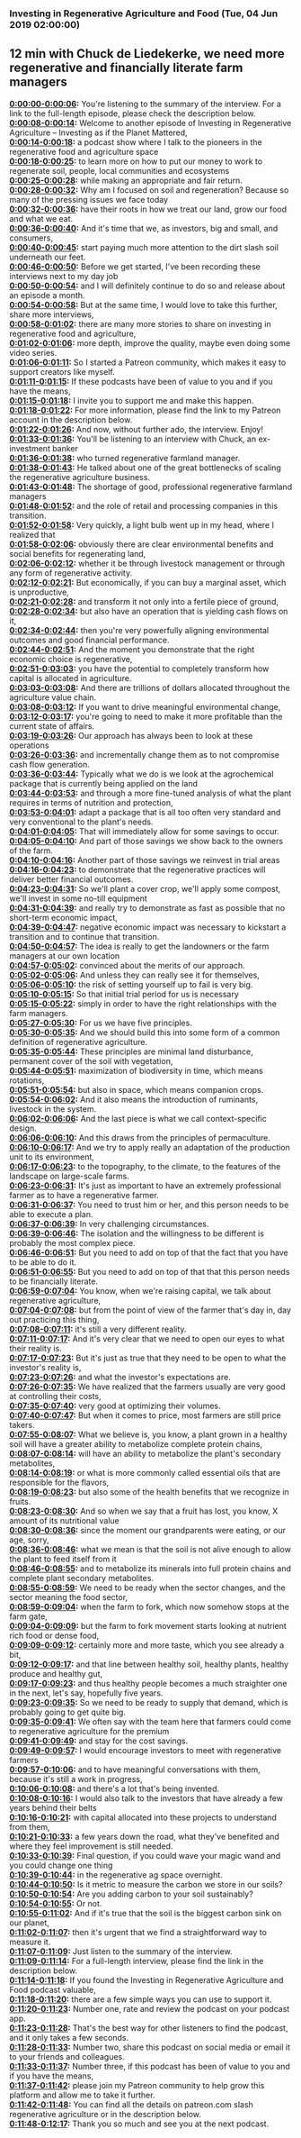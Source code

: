 ### Investing in Regenerative Agriculture and Food  (Tue, 04 Jun 2019 02:00:00)
## 12 min with Chuck de Liedekerke, we need more regenerative and financially literate farm managers  
**[0:00:00-0:00:06](https://investinginregenerativeagriculture.com/2018/12/10/chuck-de-liedekerke/#t=0:00:00):**  You're listening to the summary of the interview. For a link to the full-length episode, please check the description below.  
**[0:00:08-0:00:14](https://investinginregenerativeagriculture.com/2018/12/10/chuck-de-liedekerke/#t=0:00:08):**  Welcome to another episode of Investing in Regenerative Agriculture – Investing as if the Planet Mattered,  
**[0:00:14-0:00:18](https://investinginregenerativeagriculture.com/2018/12/10/chuck-de-liedekerke/#t=0:00:14):**  a podcast show where I talk to the pioneers in the regenerative food and agriculture space  
**[0:00:18-0:00:25](https://investinginregenerativeagriculture.com/2018/12/10/chuck-de-liedekerke/#t=0:00:18):**  to learn more on how to put our money to work to regenerate soil, people, local communities and ecosystems  
**[0:00:25-0:00:28](https://investinginregenerativeagriculture.com/2018/12/10/chuck-de-liedekerke/#t=0:00:25):**  while making an appropriate and fair return.  
**[0:00:28-0:00:32](https://investinginregenerativeagriculture.com/2018/12/10/chuck-de-liedekerke/#t=0:00:28):**  Why am I focused on soil and regeneration? Because so many of the pressing issues we face today  
**[0:00:32-0:00:36](https://investinginregenerativeagriculture.com/2018/12/10/chuck-de-liedekerke/#t=0:00:32):**  have their roots in how we treat our land, grow our food and what we eat.  
**[0:00:36-0:00:40](https://investinginregenerativeagriculture.com/2018/12/10/chuck-de-liedekerke/#t=0:00:36):**  And it's time that we, as investors, big and small, and consumers,  
**[0:00:40-0:00:45](https://investinginregenerativeagriculture.com/2018/12/10/chuck-de-liedekerke/#t=0:00:40):**  start paying much more attention to the dirt slash soil underneath our feet.  
**[0:00:46-0:00:50](https://investinginregenerativeagriculture.com/2018/12/10/chuck-de-liedekerke/#t=0:00:46):**  Before we get started, I've been recording these interviews next to my day job  
**[0:00:50-0:00:54](https://investinginregenerativeagriculture.com/2018/12/10/chuck-de-liedekerke/#t=0:00:50):**  and I will definitely continue to do so and release about an episode a month.  
**[0:00:54-0:00:58](https://investinginregenerativeagriculture.com/2018/12/10/chuck-de-liedekerke/#t=0:00:54):**  But at the same time, I would love to take this further, share more interviews,  
**[0:00:58-0:01:02](https://investinginregenerativeagriculture.com/2018/12/10/chuck-de-liedekerke/#t=0:00:58):**  there are many more stories to share on investing in regenerative food and agriculture,  
**[0:01:02-0:01:06](https://investinginregenerativeagriculture.com/2018/12/10/chuck-de-liedekerke/#t=0:01:02):**  more depth, improve the quality, maybe even doing some video series.  
**[0:01:06-0:01:11](https://investinginregenerativeagriculture.com/2018/12/10/chuck-de-liedekerke/#t=0:01:06):**  So I started a Patreon community, which makes it easy to support creators like myself.  
**[0:01:11-0:01:15](https://investinginregenerativeagriculture.com/2018/12/10/chuck-de-liedekerke/#t=0:01:11):**  If these podcasts have been of value to you and if you have the means,  
**[0:01:15-0:01:18](https://investinginregenerativeagriculture.com/2018/12/10/chuck-de-liedekerke/#t=0:01:15):**  I invite you to support me and make this happen.  
**[0:01:18-0:01:22](https://investinginregenerativeagriculture.com/2018/12/10/chuck-de-liedekerke/#t=0:01:18):**  For more information, please find the link to my Patreon account in the description below.  
**[0:01:22-0:01:26](https://investinginregenerativeagriculture.com/2018/12/10/chuck-de-liedekerke/#t=0:01:22):**  And now, without further ado, the interview. Enjoy!  
**[0:01:33-0:01:36](https://investinginregenerativeagriculture.com/2018/12/10/chuck-de-liedekerke/#t=0:01:33):**  You'll be listening to an interview with Chuck, an ex-investment banker  
**[0:01:36-0:01:38](https://investinginregenerativeagriculture.com/2018/12/10/chuck-de-liedekerke/#t=0:01:36):**  who turned regenerative farmland manager.  
**[0:01:38-0:01:43](https://investinginregenerativeagriculture.com/2018/12/10/chuck-de-liedekerke/#t=0:01:38):**  He talked about one of the great bottlenecks of scaling the regenerative agriculture business.  
**[0:01:43-0:01:48](https://investinginregenerativeagriculture.com/2018/12/10/chuck-de-liedekerke/#t=0:01:43):**  The shortage of good, professional regenerative farmland managers  
**[0:01:48-0:01:52](https://investinginregenerativeagriculture.com/2018/12/10/chuck-de-liedekerke/#t=0:01:48):**  and the role of retail and processing companies in this transition.  
**[0:01:52-0:01:58](https://investinginregenerativeagriculture.com/2018/12/10/chuck-de-liedekerke/#t=0:01:52):**  Very quickly, a light bulb went up in my head, where I realized that  
**[0:01:58-0:02:06](https://investinginregenerativeagriculture.com/2018/12/10/chuck-de-liedekerke/#t=0:01:58):**  obviously there are clear environmental benefits and social benefits for regenerating land,  
**[0:02:06-0:02:12](https://investinginregenerativeagriculture.com/2018/12/10/chuck-de-liedekerke/#t=0:02:06):**  whether it be through livestock management or through any form of regenerative activity.  
**[0:02:12-0:02:21](https://investinginregenerativeagriculture.com/2018/12/10/chuck-de-liedekerke/#t=0:02:12):**  But economically, if you can buy a marginal asset, which is unproductive,  
**[0:02:21-0:02:28](https://investinginregenerativeagriculture.com/2018/12/10/chuck-de-liedekerke/#t=0:02:21):**  and transform it not only into a fertile piece of ground,  
**[0:02:28-0:02:34](https://investinginregenerativeagriculture.com/2018/12/10/chuck-de-liedekerke/#t=0:02:28):**  but also have an operation that is yielding cash flows on it,  
**[0:02:34-0:02:44](https://investinginregenerativeagriculture.com/2018/12/10/chuck-de-liedekerke/#t=0:02:34):**  then you're very powerfully aligning environmental outcomes and good financial performance.  
**[0:02:44-0:02:51](https://investinginregenerativeagriculture.com/2018/12/10/chuck-de-liedekerke/#t=0:02:44):**  And the moment you demonstrate that the right economic choice is regenerative,  
**[0:02:51-0:03:03](https://investinginregenerativeagriculture.com/2018/12/10/chuck-de-liedekerke/#t=0:02:51):**  you have the potential to completely transform how capital is allocated in agriculture.  
**[0:03:03-0:03:08](https://investinginregenerativeagriculture.com/2018/12/10/chuck-de-liedekerke/#t=0:03:03):**  And there are trillions of dollars allocated throughout the agriculture value chain.  
**[0:03:08-0:03:12](https://investinginregenerativeagriculture.com/2018/12/10/chuck-de-liedekerke/#t=0:03:08):**  If you want to drive meaningful environmental change,  
**[0:03:12-0:03:17](https://investinginregenerativeagriculture.com/2018/12/10/chuck-de-liedekerke/#t=0:03:12):**  you're going to need to make it more profitable than the current state of affairs.  
**[0:03:19-0:03:26](https://investinginregenerativeagriculture.com/2018/12/10/chuck-de-liedekerke/#t=0:03:19):**  Our approach has always been to look at these operations  
**[0:03:26-0:03:36](https://investinginregenerativeagriculture.com/2018/12/10/chuck-de-liedekerke/#t=0:03:26):**  and incrementally change them as to not compromise cash flow generation.  
**[0:03:36-0:03:44](https://investinginregenerativeagriculture.com/2018/12/10/chuck-de-liedekerke/#t=0:03:36):**  Typically what we do is we look at the agrochemical package that is currently being applied on the land  
**[0:03:44-0:03:53](https://investinginregenerativeagriculture.com/2018/12/10/chuck-de-liedekerke/#t=0:03:44):**  and through a more fine-tuned analysis of what the plant requires in terms of nutrition and protection,  
**[0:03:53-0:04:01](https://investinginregenerativeagriculture.com/2018/12/10/chuck-de-liedekerke/#t=0:03:53):**  adapt a package that is all too often very standard and very conventional to the plant's needs.  
**[0:04:01-0:04:05](https://investinginregenerativeagriculture.com/2018/12/10/chuck-de-liedekerke/#t=0:04:01):**  That will immediately allow for some savings to occur.  
**[0:04:05-0:04:10](https://investinginregenerativeagriculture.com/2018/12/10/chuck-de-liedekerke/#t=0:04:05):**  And part of those savings we show back to the owners of the farm.  
**[0:04:10-0:04:16](https://investinginregenerativeagriculture.com/2018/12/10/chuck-de-liedekerke/#t=0:04:10):**  Another part of those savings we reinvest in trial areas  
**[0:04:16-0:04:23](https://investinginregenerativeagriculture.com/2018/12/10/chuck-de-liedekerke/#t=0:04:16):**  to demonstrate that the regenerative practices will deliver better financial outcomes.  
**[0:04:23-0:04:31](https://investinginregenerativeagriculture.com/2018/12/10/chuck-de-liedekerke/#t=0:04:23):**  So we'll plant a cover crop, we'll apply some compost, we'll invest in some no-till equipment  
**[0:04:31-0:04:39](https://investinginregenerativeagriculture.com/2018/12/10/chuck-de-liedekerke/#t=0:04:31):**  and really try to demonstrate as fast as possible that no short-term economic impact,  
**[0:04:39-0:04:47](https://investinginregenerativeagriculture.com/2018/12/10/chuck-de-liedekerke/#t=0:04:39):**  negative economic impact was necessary to kickstart a transition and to continue that transition.  
**[0:04:50-0:04:57](https://investinginregenerativeagriculture.com/2018/12/10/chuck-de-liedekerke/#t=0:04:50):**  The idea is really to get the landowners or the farm managers at our own location  
**[0:04:57-0:05:02](https://investinginregenerativeagriculture.com/2018/12/10/chuck-de-liedekerke/#t=0:04:57):**  convinced about the merits of our approach.  
**[0:05:02-0:05:06](https://investinginregenerativeagriculture.com/2018/12/10/chuck-de-liedekerke/#t=0:05:02):**  And unless they can really see it for themselves,  
**[0:05:06-0:05:10](https://investinginregenerativeagriculture.com/2018/12/10/chuck-de-liedekerke/#t=0:05:06):**  the risk of setting yourself up to fail is very big.  
**[0:05:10-0:05:15](https://investinginregenerativeagriculture.com/2018/12/10/chuck-de-liedekerke/#t=0:05:10):**  So that initial trial period for us is necessary  
**[0:05:15-0:05:22](https://investinginregenerativeagriculture.com/2018/12/10/chuck-de-liedekerke/#t=0:05:15):**  simply in order to have the right relationships with the farm managers.  
**[0:05:27-0:05:30](https://investinginregenerativeagriculture.com/2018/12/10/chuck-de-liedekerke/#t=0:05:27):**  For us we have five principles.  
**[0:05:30-0:05:35](https://investinginregenerativeagriculture.com/2018/12/10/chuck-de-liedekerke/#t=0:05:30):**  And we should build this into some form of a common definition of regenerative agriculture.  
**[0:05:35-0:05:44](https://investinginregenerativeagriculture.com/2018/12/10/chuck-de-liedekerke/#t=0:05:35):**  These principles are minimal land disturbance, permanent cover of the soil with vegetation,  
**[0:05:44-0:05:51](https://investinginregenerativeagriculture.com/2018/12/10/chuck-de-liedekerke/#t=0:05:44):**  maximization of biodiversity in time, which means rotations,  
**[0:05:51-0:05:54](https://investinginregenerativeagriculture.com/2018/12/10/chuck-de-liedekerke/#t=0:05:51):**  but also in space, which means companion crops.  
**[0:05:54-0:06:02](https://investinginregenerativeagriculture.com/2018/12/10/chuck-de-liedekerke/#t=0:05:54):**  And it also means the introduction of ruminants, livestock in the system.  
**[0:06:02-0:06:06](https://investinginregenerativeagriculture.com/2018/12/10/chuck-de-liedekerke/#t=0:06:02):**  And the last piece is what we call context-specific design.  
**[0:06:06-0:06:10](https://investinginregenerativeagriculture.com/2018/12/10/chuck-de-liedekerke/#t=0:06:06):**  And this draws from the principles of permaculture.  
**[0:06:10-0:06:17](https://investinginregenerativeagriculture.com/2018/12/10/chuck-de-liedekerke/#t=0:06:10):**  And we try to apply really an adaptation of the production unit to its environment,  
**[0:06:17-0:06:23](https://investinginregenerativeagriculture.com/2018/12/10/chuck-de-liedekerke/#t=0:06:17):**  to the topography, to the climate, to the features of the landscape on large-scale farms.  
**[0:06:23-0:06:31](https://investinginregenerativeagriculture.com/2018/12/10/chuck-de-liedekerke/#t=0:06:23):**  It's just as important to have an extremely professional farmer as to have a regenerative farmer.  
**[0:06:31-0:06:37](https://investinginregenerativeagriculture.com/2018/12/10/chuck-de-liedekerke/#t=0:06:31):**  You need to trust him or her, and this person needs to be able to execute a plan.  
**[0:06:37-0:06:39](https://investinginregenerativeagriculture.com/2018/12/10/chuck-de-liedekerke/#t=0:06:37):**  In very challenging circumstances.  
**[0:06:39-0:06:46](https://investinginregenerativeagriculture.com/2018/12/10/chuck-de-liedekerke/#t=0:06:39):**  The isolation and the willingness to be different is probably the most complex piece.  
**[0:06:46-0:06:51](https://investinginregenerativeagriculture.com/2018/12/10/chuck-de-liedekerke/#t=0:06:46):**  But you need to add on top of that the fact that you have to be able to do it.  
**[0:06:51-0:06:55](https://investinginregenerativeagriculture.com/2018/12/10/chuck-de-liedekerke/#t=0:06:51):**  But you need to add on top of that that this person needs to be financially literate.  
**[0:06:59-0:07:04](https://investinginregenerativeagriculture.com/2018/12/10/chuck-de-liedekerke/#t=0:06:59):**  You know, when we're raising capital, we talk about regenerative agriculture,  
**[0:07:04-0:07:08](https://investinginregenerativeagriculture.com/2018/12/10/chuck-de-liedekerke/#t=0:07:04):**  but from the point of view of the farmer that's day in, day out practicing this thing,  
**[0:07:08-0:07:11](https://investinginregenerativeagriculture.com/2018/12/10/chuck-de-liedekerke/#t=0:07:08):**  it's still a very different reality.  
**[0:07:11-0:07:17](https://investinginregenerativeagriculture.com/2018/12/10/chuck-de-liedekerke/#t=0:07:11):**  And it's very clear that we need to open our eyes to what their reality is.  
**[0:07:17-0:07:23](https://investinginregenerativeagriculture.com/2018/12/10/chuck-de-liedekerke/#t=0:07:17):**  But it's just as true that they need to be open to what the investor's reality is,  
**[0:07:23-0:07:26](https://investinginregenerativeagriculture.com/2018/12/10/chuck-de-liedekerke/#t=0:07:23):**  and what the investor's expectations are.  
**[0:07:26-0:07:35](https://investinginregenerativeagriculture.com/2018/12/10/chuck-de-liedekerke/#t=0:07:26):**  We have realized that the farmers usually are very good at controlling their costs,  
**[0:07:35-0:07:40](https://investinginregenerativeagriculture.com/2018/12/10/chuck-de-liedekerke/#t=0:07:35):**  very good at optimizing their volumes.  
**[0:07:40-0:07:47](https://investinginregenerativeagriculture.com/2018/12/10/chuck-de-liedekerke/#t=0:07:40):**  But when it comes to price, most farmers are still price takers.  
**[0:07:55-0:08:07](https://investinginregenerativeagriculture.com/2018/12/10/chuck-de-liedekerke/#t=0:07:55):**  What we believe is, you know, a plant grown in a healthy soil will have a greater ability to metabolize complete protein chains,  
**[0:08:07-0:08:14](https://investinginregenerativeagriculture.com/2018/12/10/chuck-de-liedekerke/#t=0:08:07):**  will have an ability to metabolize the plant's secondary metabolites,  
**[0:08:14-0:08:19](https://investinginregenerativeagriculture.com/2018/12/10/chuck-de-liedekerke/#t=0:08:14):**  or what is more commonly called essential oils that are responsible for the flavors,  
**[0:08:19-0:08:23](https://investinginregenerativeagriculture.com/2018/12/10/chuck-de-liedekerke/#t=0:08:19):**  but also some of the health benefits that we recognize in fruits.  
**[0:08:23-0:08:30](https://investinginregenerativeagriculture.com/2018/12/10/chuck-de-liedekerke/#t=0:08:23):**  And so when we say that a fruit has lost, you know, X amount of its nutritional value  
**[0:08:30-0:08:36](https://investinginregenerativeagriculture.com/2018/12/10/chuck-de-liedekerke/#t=0:08:30):**  since the moment our grandparents were eating, or our age, sorry,  
**[0:08:36-0:08:46](https://investinginregenerativeagriculture.com/2018/12/10/chuck-de-liedekerke/#t=0:08:36):**  what we mean is that the soil is not alive enough to allow the plant to feed itself from it  
**[0:08:46-0:08:55](https://investinginregenerativeagriculture.com/2018/12/10/chuck-de-liedekerke/#t=0:08:46):**  and to metabolize its minerals into full protein chains and complete plant secondary metabolites.  
**[0:08:55-0:08:59](https://investinginregenerativeagriculture.com/2018/12/10/chuck-de-liedekerke/#t=0:08:55):**  We need to be ready when the sector changes, and the sector meaning the food sector,  
**[0:08:59-0:09:04](https://investinginregenerativeagriculture.com/2018/12/10/chuck-de-liedekerke/#t=0:08:59):**  when the farm to fork, which now somehow stops at the farm gate,  
**[0:09:04-0:09:09](https://investinginregenerativeagriculture.com/2018/12/10/chuck-de-liedekerke/#t=0:09:04):**  but the farm to fork movement starts looking at nutrient rich food or dense food,  
**[0:09:09-0:09:12](https://investinginregenerativeagriculture.com/2018/12/10/chuck-de-liedekerke/#t=0:09:09):**  certainly more and more taste, which you see already a bit,  
**[0:09:12-0:09:17](https://investinginregenerativeagriculture.com/2018/12/10/chuck-de-liedekerke/#t=0:09:12):**  and that line between healthy soil, healthy plants, healthy produce and healthy gut,  
**[0:09:17-0:09:23](https://investinginregenerativeagriculture.com/2018/12/10/chuck-de-liedekerke/#t=0:09:17):**  and thus healthy people becomes a much straighter one in the next, let's say, hopefully five years.  
**[0:09:23-0:09:35](https://investinginregenerativeagriculture.com/2018/12/10/chuck-de-liedekerke/#t=0:09:23):**  So we need to be ready to supply that demand, which is probably going to get quite big.  
**[0:09:35-0:09:41](https://investinginregenerativeagriculture.com/2018/12/10/chuck-de-liedekerke/#t=0:09:35):**  We often say with the team here that farmers could come to regenerative agriculture for the premium  
**[0:09:41-0:09:49](https://investinginregenerativeagriculture.com/2018/12/10/chuck-de-liedekerke/#t=0:09:41):**  and stay for the cost savings.  
**[0:09:49-0:09:57](https://investinginregenerativeagriculture.com/2018/12/10/chuck-de-liedekerke/#t=0:09:49):**  I would encourage investors to meet with regenerative farmers  
**[0:09:57-0:10:06](https://investinginregenerativeagriculture.com/2018/12/10/chuck-de-liedekerke/#t=0:09:57):**  and to have meaningful conversations with them, because it's still a work in progress,  
**[0:10:06-0:10:08](https://investinginregenerativeagriculture.com/2018/12/10/chuck-de-liedekerke/#t=0:10:06):**  and there's a lot that's being invented.  
**[0:10:08-0:10:16](https://investinginregenerativeagriculture.com/2018/12/10/chuck-de-liedekerke/#t=0:10:08):**  I would also talk to the investors that have already a few years behind their belts  
**[0:10:16-0:10:21](https://investinginregenerativeagriculture.com/2018/12/10/chuck-de-liedekerke/#t=0:10:16):**  with capital allocated into these projects to understand from them,  
**[0:10:21-0:10:33](https://investinginregenerativeagriculture.com/2018/12/10/chuck-de-liedekerke/#t=0:10:21):**  a few years down the road, what they've benefited and where they feel improvement is still needed.  
**[0:10:33-0:10:39](https://investinginregenerativeagriculture.com/2018/12/10/chuck-de-liedekerke/#t=0:10:33):**  Final question, if you could wave your magic wand and you could change one thing  
**[0:10:39-0:10:44](https://investinginregenerativeagriculture.com/2018/12/10/chuck-de-liedekerke/#t=0:10:39):**  in the regenerative ag space overnight.  
**[0:10:44-0:10:50](https://investinginregenerativeagriculture.com/2018/12/10/chuck-de-liedekerke/#t=0:10:44):**  Is it metric to measure the carbon we store in our soils?  
**[0:10:50-0:10:54](https://investinginregenerativeagriculture.com/2018/12/10/chuck-de-liedekerke/#t=0:10:50):**  Are you adding carbon to your soil sustainably?  
**[0:10:54-0:10:55](https://investinginregenerativeagriculture.com/2018/12/10/chuck-de-liedekerke/#t=0:10:54):**  Or not.  
**[0:10:55-0:11:02](https://investinginregenerativeagriculture.com/2018/12/10/chuck-de-liedekerke/#t=0:10:55):**  And if it's true that the soil is the biggest carbon sink on our planet,  
**[0:11:02-0:11:07](https://investinginregenerativeagriculture.com/2018/12/10/chuck-de-liedekerke/#t=0:11:02):**  then it's urgent that we find a straightforward way to measure it.  
**[0:11:07-0:11:09](https://investinginregenerativeagriculture.com/2018/12/10/chuck-de-liedekerke/#t=0:11:07):**  Just listen to the summary of the interview.  
**[0:11:09-0:11:14](https://investinginregenerativeagriculture.com/2018/12/10/chuck-de-liedekerke/#t=0:11:09):**  For a full-length interview, please find the link in the description below.  
**[0:11:14-0:11:18](https://investinginregenerativeagriculture.com/2018/12/10/chuck-de-liedekerke/#t=0:11:14):**  If you found the Investing in Regenerative Agriculture and Food podcast valuable,  
**[0:11:18-0:11:20](https://investinginregenerativeagriculture.com/2018/12/10/chuck-de-liedekerke/#t=0:11:18):**  there are a few simple ways you can use to support it.  
**[0:11:20-0:11:23](https://investinginregenerativeagriculture.com/2018/12/10/chuck-de-liedekerke/#t=0:11:20):**  Number one, rate and review the podcast on your podcast app.  
**[0:11:23-0:11:28](https://investinginregenerativeagriculture.com/2018/12/10/chuck-de-liedekerke/#t=0:11:23):**  That's the best way for other listeners to find the podcast, and it only takes a few seconds.  
**[0:11:28-0:11:33](https://investinginregenerativeagriculture.com/2018/12/10/chuck-de-liedekerke/#t=0:11:28):**  Number two, share this podcast on social media or email it to your friends and colleagues.  
**[0:11:33-0:11:37](https://investinginregenerativeagriculture.com/2018/12/10/chuck-de-liedekerke/#t=0:11:33):**  Number three, if this podcast has been of value to you and if you have the means,  
**[0:11:37-0:11:42](https://investinginregenerativeagriculture.com/2018/12/10/chuck-de-liedekerke/#t=0:11:37):**  please join my Patreon community to help grow this platform and allow me to take it further.  
**[0:11:42-0:11:48](https://investinginregenerativeagriculture.com/2018/12/10/chuck-de-liedekerke/#t=0:11:42):**  You can find all the details on patreon.com slash regenerative agriculture or in the description below.  
**[0:11:48-0:12:17](https://investinginregenerativeagriculture.com/2018/12/10/chuck-de-liedekerke/#t=0:11:48):**  Thank you so much and see you at the next podcast.  